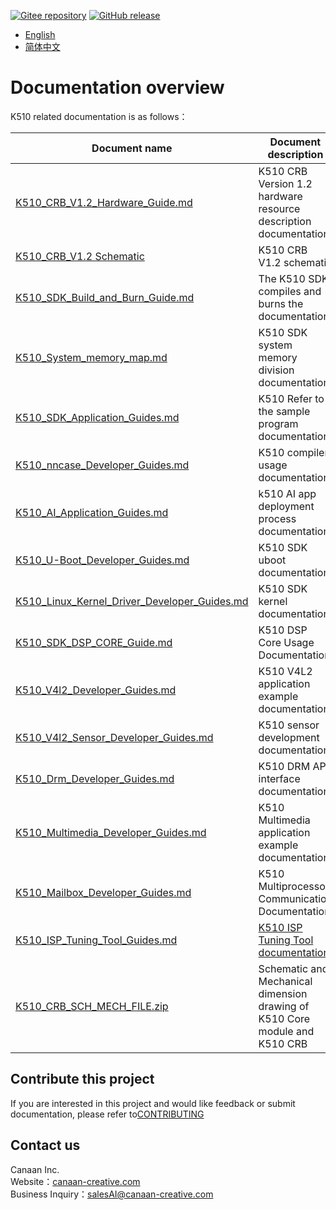 [![Gitee repository](https://img.shields.io/badge/gitee-repository-blue?logo=gitee&style=plastic)](https://gitee.com/kendryte/k510_docs)
[![GitHub release](https://img.shields.io/github/v/release/kendryte/k510_docs?color=brightgreen&display_name=tag&logo=github&style=plastic)](https://github.com/kendryte/k510_docs/releases)

* [English](en/README.md)
* [简体中文](zh/README.md)

# Documentation overview

K510 related documentation is as follows：

| Document name                                                                                                  | Document description                                                                        |
|----------------------------------------------------------------------------------------------------------------|---------------------------------------------------------------------------------------------|
| [K510_CRB_V1.2_Hardware_Guide.md](en/K510_CRB_V1.2_Hardware_Guide.md)                                          | K510 CRB Version 1.2 hardware resource description documentation                                                                      |
| [K510_CRB_V1.2 Schematic](https://github.com/kendryte/k510_docs/releases/download/v1.5/K510_CRB_Schematic.zip) | K510 CRB V1.2 schematic                                                                           |
| [K510_SDK_Build_and_Burn_Guide.md](en/K510_SDK_Build_and_Burn_Guide.md)                                        | The K510 SDK compiles and burns the documentation                                                                          |
| [K510_System_memory_map.md](en/K510_System_memory_map.md)                                                      | K510 SDK system memory division documentation                                                                     |
| [K510_SDK_Application_Guides.md](en/K510_SDK_Application_Guides.md)                                            | K510 Refer to the sample program documentation                                                                             |
| [K510_nncase_Developer_Guides.md](en/K510_nncase_Developer_Guides.md)                                          | K510 compiler usage documentation                                                                        |
| [K510_AI_Application_Guides.md](en/K510_AI_Application_Guides.md)                                              | k510 AI app deployment process documentation                                                                          |
| [K510_U-Boot_Developer_Guides.md](en/K510_U-Boot_Developer_Guides.md)                                          | K510 SDK uboot documentation                                                                          |
| [K510_Linux_Kernel_Driver_Developer_Guides.md](en/K510_Linux_Kernel_Driver_Developer_Guides.md)                | K510 SDK kernel documentation                                                                        |
| [K510_SDK_DSP_CORE_Guide.md](en/K510_SDK_DSP_CORE_Guide.md)                                                    | K510 DSP Core Usage Documentation                                                                             |
| [K510_V4l2_Developer_Guides.md](en/K510_V4l2_Developer_Guides.md)                                              | K510 V4L2 application example documentation                                                                          |
| [K510_V4l2_Sensor_Developer_Guides.md](en/K510_V4l2_Sensor_Developer_Guides.md)                                | K510 sensor development documentation                                                                          |
| [K510_Drm_Developer_Guides.md](en/K510_Drm_Developer_Guides.md)                                                | K510 DRM API interface documentation                                                                          |
| [K510_Multimedia_Developer_Guides.md](en/K510_Multimedia_Developer_Guides.md)                                  | K510 Multimedia application example documentation                                                                    |
| [K510_Mailbox_Developer_Guides.md](en/K510_Mailbox_Developer_Guides.md)                                        | K510 Multiprocessor Communication Documentation                                                                             |
| [K510_ISP_Tuning_Tool_Guides.md](en/K510_ISP_Tuning_Tool_Guides.md)                                            | [K510 ISP Tuning Tool documentation](https://github.com/kendryte/k510_isp_tuning_tool/releases) |
| [K510_CRB_SCH_MECH_FILE.zip](https://github.com/kendryte/k510_docs/releases/download/v1.8/K510_CRB_SCH_MECH_FILE.zip)                                            | Schematic and Mechanical dimension drawing of K510 Core module and K510 CRB |

## Contribute this project

If you are interested in this project and would like feedback or submit documentation, please refer to[CONTRIBUTING](/.github/CONTRIBUTING.md)

## Contact us

Canaan Inc.  
Website：[canaan-creative.com](https://canaan-creative.com/)  
Business Inquiry：[salesAI@canaan-creative.com](mailto:salesAI@canaan-creative.com)
